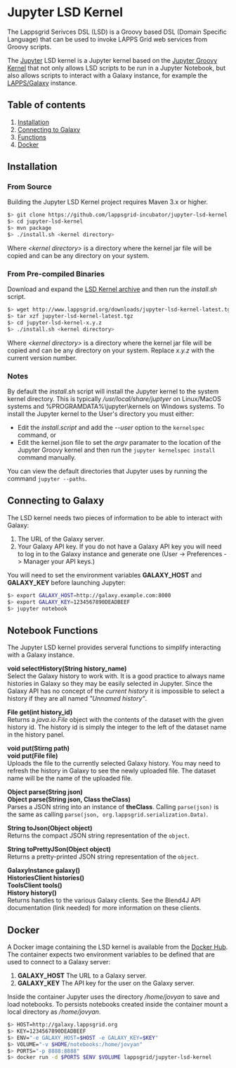 # Jupyter LSD Kernel

The Lappsgrid Serivces DSL (LSD) is a Groovy based DSL (Domain Specific Language) that can be used to invoke LAPPS Grid web services from Groovy scripts. 

The [Jupyter](https://jupyter.org) LSD kernel is a Jupyter kernel based on the [Jupyter Groovy Kernel](https://github.com/lappsgrid-incubator/jupyter-groovy-kernel) that not only allows LSD scripts to be run in a Jupyter Notebook, but also allows scripts to interact with a Galaxy instance, for example the [LAPPS/Galaxy](https://galaxy.lappsgrid.org) instance.

## Table of contents
1. [Installation](#installation)
1. [Connecting to Galaxy](#connecting-to-galaxy)
1. [Functions](#notebook-functions)
1. [Docker](#docker)

## Installation

### From Source

Building the Jupyter LSD Kernel project requires Maven 3.x or higher.

```bash
$> git clone https://github.com/lappsgrid-incubator/jupyter-lsd-kernel.git 
$> cd jupyter-lsd-kernel
$> mvn package
$> ./install.sh <kernel directory>
```

Where *&lt;kernel directory&gt;* is a directory where the kernel jar file will be copied and can be any directory on your system.

### From Pre-compiled Binaries

Download and expand the [LSD Kernel archive](http://www.lappsgrid.org/downloads/jupyter-lsd-kernel-latest.tgz) and then run the *install.sh* script.

```bash
$> wget http://www.lappsgrid.org/downloads/jupyter-lsd-kernel-latest.tgz
$> tar xzf jupyter-lsd-kernel-latest.tgz
$> cd jupyter-lsd-kernel-x.y.z
$> ./install.sh <kernel directory>
```

Where *&lt;kernel directory&gt;* is a directory where the kernel jar file will be copied and can be any directory on your system. Replace *x.y.z* with the current version number.

### Notes

By default the *install.sh* script will install the Jupyter kernel to the system kernel directory. This is typically */usr/local/share/juptyer* on Linux/MacOS systems and %PROGRAMDATA%\jupyter\kernels on Windows systems.  To install the Jupyter kernel to the User's directory you must either:

* Edit the *install.script* and add the *--user* option to the `kernelspec` command, or
* Edit the kernel.json file to set the *argv* paramater to the location of the Jupyter Groovy kernel and then run the `jupyter kernelspec install` command manually.

You can view the default directories that Jupyter uses by running the command `jupyter --paths`.

## Connecting to Galaxy

The LSD kernel needs two pieces of information to be able to interact with Galaxy:

1. The URL of the Galaxy server.
1. Your Galaxy API key.  If you do not have a Galaxy API key you will need to log in to the Galaxy instance and generate one (User -> Preferences -> Manager your API keys.)

You will need to set the environment variables **GALAXY_HOST** and **GALAXY_KEY** before launching Jupyter:

```bash
$> export GALAXY_HOST=http://galaxy.example.com:8000
$> export GALAXY_KEY=1234567890DEADBEEF
$> jupyter notebook
```

## Notebook Functions

The Jupyter LSD kernel provides serveral functions to simplify interacting with a Galaxy instance.

**void selectHistory(String history_name)**<br/>
Select the Galaxy history to work with.  It is a good practice to always name histories in Galaxy so they may be easily selected in Jupyter.  Since the Galaxy API has no concept of the *current history* it is impossible to select a history if they are all named *"Unnamed history"*.

**File get(int history_id)**<br/>
Returns a *java.io.File* object with the contents of the dataset with the given history id. The history id is simply the integer to the left of the dataset name in the history panel.

**void put(Stirng path)**<br/>
**void put(File file)**<br/>
Uploads the file to the currently selected Galaxy history.  You may need to refresh the history in Galaxy to see the newly uploaded file.  The dataset name will be the name of the uploaded file.

**Object parse(String json)**<br/>
**Object parse(String json, Class theClass)**<br/>
Parses a JSON string into an instance of **theClass**.  Calling `parse(json)` is the same as calling `parse(json, org.lappsgrid.serialization.Data)`.

**String toJson(Object object)**<br/>
Returns the compact JSON string representation of the `object`.

**String toPrettyJSon(Object object)**<br/>
Returns a pretty-printed JSON string representation of the `object`.

**GalaxyInstance galaxy()**<br/>
**HistoriesClient histories()**<br/>
**ToolsClient tools()**<br/>
**History history()**<br/>
Returns handles to the various Galaxy clients. See the Blend4J API documentation (link needed) for more information on these clients.

## Docker

A Docker image containing the LSD kernel is available from the [Docker Hub](https://hub.docker.com/r/lappsgrid/jupyter-lsd-kernel/).  The container expects two environment variables to be defined that are used to connect to a Galaxy server:

1. **GALAXY_HOST** The URL to a Galaxy server.
1. **GALAXY_KEY** The API key for the user on the Galaxy server.

Inside the container Jupyter uses the directory */home/jovyan* to save and load notebooks.  To persists notebooks created inside the container mount a local directory as */home/jovyan*.

```bash
$> HOST=http://galaxy.lappsgrid.org
$> KEY=1234567890DEADBEEF
$> ENV="-e GALAXY_HOST=$HOST -e GALAXY_KEY=$KEY"
$> VOLUME="-v $HOME/notebooks:/home/jovyan"
$> PORTS="-p 8888:8888"
$> docker run -d $PORTS $ENV $VOLUME lappsgrid/jupyter-lsd-kernel 
```
